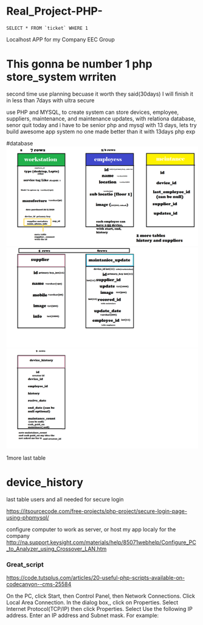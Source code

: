 # Real_Project-PHP-

```
SELECT * FROM `ticket` WHERE 1
```

Localhost APP for my Company EEC Group

# This gonna be number 1 php store_system wrriten 
second time use planning becuase it worth  they said(30days) I will finish it in less than 7days with ultra secure  


use PHP and MYSQL, to create system can store devices, employee, suppliers, maintenance, and maintenance updates, with relationa database, senor quit today and i have to be senior php and mysql with 13 days, lets try build awesome app system no one made better than it with 13days php exp


#database
<img src="Untitled.png">
<img src="nm2.png">
<img src="num3.png">

1more last table 

# device_history

last table users and all needed for secure login

https://itsourcecode.com/free-projects/php-project/secure-login-page-using-phpmysql/

configure computer to work as server, or host my app localy for the company
http://na.support.keysight.com/materials/help/85071webhelp/Configure_PC_to_Analyzer_using_Crossover_LAN.htm

### Great_script
https://code.tutsplus.com/articles/20-useful-php-scripts-available-on-codecanyon--cms-25584

On the PC, click Start, then Control Panel, then Network Connections.
Click Local Area Connection.
In the dialog box,, click on Properties.
Select Internet Protocol(TCP/IP) then click Properties.
Select Use the following IP address.
Enter an IP address and Subnet mask. For example:
